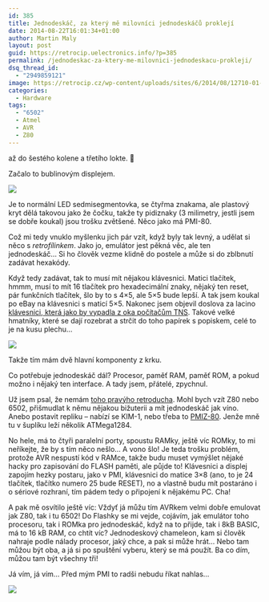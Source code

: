 ```yaml
---
id: 385
title: Jednodeskáč, za který mě milovníci jednodeskáčů proklejí
date: 2014-08-22T16:01:34+01:00
author: Martin Maly
layout: post
guid: https://retrocip.uelectronics.info/?p=385
permalink: /jednodeskac-za-ktery-me-milovnici-jednodeskacu-prokleji/
dsq_thread_id:
  - "2949859121"
image: https://retrocip.cz/wp-content/uploads/sites/6/2014/08/12710-01-600x198.jpg
categories:
  - Hardware
tags:
  - "6502"
  - Atmel
  - AVR
  - Z80
---
```

až do šestého kolene a třetího lokte. 🙂

<!--more-->

Začalo to bublinovým displejem.

![](https://retrocip.uelectronics.info/wp-content/uploads/sites/6/2014/08/12710-01-150x150.jpg) 

Je to normální LED sedmisegmentovka, se čtyřma znakama, ale plastový kryt dělá takovou jako že čočku, takže ty pidiznaky (3 milimetry, jestli jsem se dobře koukal) jsou trošku zvětšené. Něco jako má PMI-80.

Což mi tedy vnuklo myšlenku jich pár vzít, když byly tak levný, a udělat si něco s _retrofílinkem_. Jako jo, emulátor jest pěkná věc, ale ten jednodeskáč&#8230; Si ho člověk vezme klidně do postele a může si do zblbnutí zadávat hexakódy.

Když tedy zadávat, tak to musí mít nějakou klávesnici. Matici tlačítek, hmmm, musí to mít 16 tlačítek pro hexadecimální znaky, nějaký ten reset, pár funkčních tlačítek, šlo by to s 4&#215;5, ale 5&#215;5 bude lepší. A tak jsem koukal po eBay na klávesnici s maticí 5&#215;5. Nakonec jsem objevil doslova za lacino [klávesnici, která jako by vypadla z oka počítačům TNS](https://rover.ebay.com/rover/1/711-53200-19255-0/1?icep_ff3=2&pub=5575085282&toolid=10001&campid=5337554641&customid=&icep_item=130541363513&ipn=psmain&icep_vectorid=229466&kwid=902099&mtid=824&kw=lg). Takové velké hmatníky, které se dají rozebrat a strčit do toho papírek s popiskem, celé to je na kusu plechu&#8230;

![](https://retrocip.uelectronics.info/wp-content/uploads/sites/6/2014/08/1deska-650x365.jpg) 

Takže tím mám dvě hlavní komponenty z krku.

Co potřebuje jednodeskáč dál? Procesor, paměť RAM, paměť ROM, a pokud možno i nějaký ten interface. A tady jsem, přátelé, zpychnul.

Už jsem psal, že nemám [toho pravýho retroducha](https://retrocip.uelectronics.info/retro-duch/ "Retro duch"). Mohl bych vzít Z80 nebo 6502, přišmudlat k němu nějakou bižuterii a mít jednodeskáč jak víno. Anebo postavit repliku &#8211; nabízí se KIM-1, nebo třeba to [PMIZ-80](https://css-electronics.8u.cz/8bity/pmiz80a/pmiz80a_comp.html). Jenže mně tu v šuplíku leží několik ATMega1284.

No hele, má to čtyři paralelní porty, spoustu RAMky, ještě víc ROMky, to mi neříkejte, že by s tím něco nešlo&#8230; A vono šlo! Je teda trošku problém, protože AVR nespustí kód v RAMce, takže budu muset vymýšlet nějaké hacky pro zapisování do FLASH paměti, ale půjde to! Klávesnici a displej zapojím hezky postaru, jako v PMI, klávesnici do matice 3&#215;8 (ano, to je 24 tlačítek, tlačítko numero 25 bude RESET), no a vlastně budu mít postaráno i o sériové rozhraní, tím pádem tedy o připojení k nějakému PC. Cha!

A pak mě osvítilo ještě víc: Vždyť já můžu tím AVRkem velmi dobře emulovat jak Z80, tak i tu 6502! Do Flashky se mi vejde, cojávím, jak emulátor toho procesoru, tak i ROMka pro jednodeskáč, když na to přijde, tak i 8kB BASIC, má to 16 kB RAM, co chtít víc? Jednodeskový chameleon, kam si člověk nahraje podle nálady procesor, jaký chce, a pak si může hrát&#8230; Nebo tam můžou být oba, a já si po spuštění vyberu, který se má použít. Ba co dím, můžou tam být všechny tři!

Já vím, já vím&#8230; Před mým PMI to radši nebudu říkat nahlas&#8230;

![](https://retrocip.uelectronics.info/wp-content/uploads/sites/6/2014/08/klav.jpg)